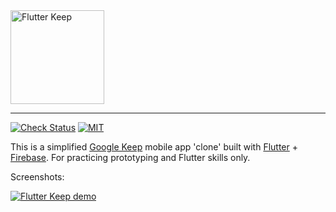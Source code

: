 <img src='artworks/flt_keep.svg' width='150' alt="Flutter Keep">

---

[![Check Status][check-badge]][check-link]
[![MIT][license-badge]][license]

This is a simplified [Google Keep] mobile app 'clone' built with [Flutter] + [Firebase]. For practicing prototyping and Flutter skills only.

Screenshots:

[![Flutter Keep demo](artworks/fltkeep_screenshots.jpg)]()


[Flutter]: https://flutter.dev
[Firebase]: https://firebase.google.com/
[Google Keep]: https://www.google.com/keep/
[check-badge]: https://github.com/xinthink/flutter-keep/workflows/check/badge.svg
[check-link]: https://github.com/xinthink/flutter-keep/actions?query=workflow%3Acheck
[license-badge]: https://img.shields.io/github/license/xinthink/flutter-keep
[license]: https://github.com/xinthink/flutter-keep/blob/master/COPYING
